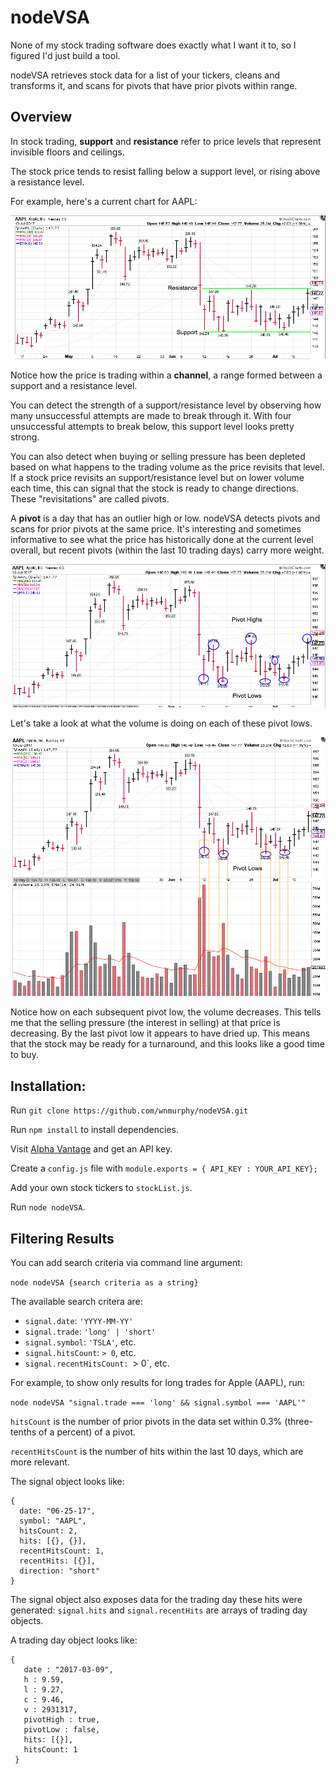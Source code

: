 # nodeVSA

None of my stock trading software does exactly what I want it to, so I figured I'd just build a tool.

nodeVSA retrieves stock data for a list of your tickers, cleans and transforms it, and scans for pivots that have prior pivots within range.

## Overview

In stock trading, **support** and **resistance** refer to price levels that represent invisible floors and ceilings.

The stock price tends to resist falling below a support level, or rising above a resistance level.

For example, here's a current chart for AAPL:

![AAPL - Support and Resistance](./img/sup-res.png)

Notice how the price is trading within a **channel**, a range formed between a support and a resistance level.

You can detect the strength of a support/resistance level by observing how many unsuccessful attempts are made to break through it. With four unsuccessful attempts to break below, this support level looks pretty strong.

You can also detect when buying or selling pressure has been depleted based on what happens to the trading volume as the price revisits that level. If a stock price revisits an support/resistance level but on lower volume each time, this can signal that the stock is ready to change directions. These "revisitations" are called pivots.

A **pivot** is a day that has an outlier high or low. nodeVSA detects pivots and scans for prior pivots at the same price. It's interesting and sometimes informative to see what the price has historically done at the current level overall, but recent pivots (within the last 10 trading days) carry more weight.

![Pivot Highs and Lows](./img/pivots.png)

Let's take a look at what the volume is doing on each of these pivot lows.

![AAPL - Pivot Lows with Volume](./img/pivots-w-vol.png)

Notice how on each subsequent pivot low, the volume decreases. This tells me that the selling pressure (the interest in selling) at that price is decreasing. By the last pivot low it appears to have dried up. This means that the stock may be ready for a turnaround, and this looks like a good time to buy.

## Installation:

Run `git clone https://github.com/wnmurphy/nodeVSA.git`

Run `npm install` to install dependencies.

Visit [Alpha Vantage](https://www.alphavantage.co/support/#api-key) and get an API key.

Create a `config.js` file with `module.exports = { API_KEY : YOUR_API_KEY};`

Add your own stock tickers to `stockList.js`.

Run `node nodeVSA`.

## Filtering Results

You can add search criteria via command line argument:

  `node nodeVSA {search criteria as a string}`

The available search critera are:

- `signal.date`: `'YYYY-MM-YY'`
- `signal.trade`: `'long' | 'short'`
- `signal.symbol`: `'TSLA'`, etc.
- `signal.hitsCount`: `> 0`, etc.
- `signal.recentHitsCount: `> 0`, etc.

For example, to show only results for long trades for Apple (AAPL), run:

  `node nodeVSA "signal.trade === 'long' && signal.symbol === 'AAPL'"`

`hitsCount` is the number of prior pivots in the data set within 0.3% (three-tenths of a percent) of a pivot.

`recentHitsCount` is the number of hits within the last 10 days, which are more relevant.

The signal object looks like:
```
{
  date: "06-25-17",
  symbol: "AAPL",
  hitsCount: 2,
  hits: [{}, {}],
  recentHitsCount: 1,
  recentHits: [{}],
  direction: "short"
}
```

The signal object also exposes data for the trading day these hits were generated: `signal.hits` and `signal.recentHits` are arrays of trading day objects.

A trading day object looks like:
```
{
   date : "2017-03-09",
   h : 9.59,
   l : 9.27,
   c : 9.46,
   v : 2931317,
   pivotHigh : true,
   pivotLow : false,
   hits: [{}],
   hitsCount: 1
 }
```